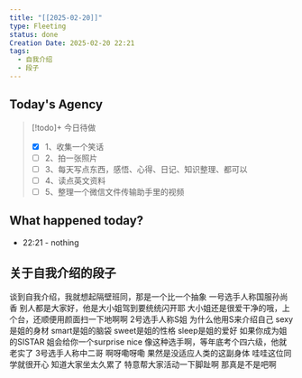 ```yaml
---
title: "[[2025-02-20]]"
type: Fleeting
status: done
Creation Date: 2025-02-20 22:21
tags:
  - 自我介绍
  - 段子
---
```

## Today's Agency
> [!todo]+ 今日待做
> - [x] 1、收集一个笑话
> - [ ] 2、拍一张照片
> - [ ] 3、每天写点东西，感悟、心得、日记、知识整理、都可以
> - [ ] 4、读点英文资料
> - [ ] 5、整理一个微信文件传输助手里的视频

## What happened today?
- 22:21 - nothing

## 关于自我介绍的段子
谈到自我介绍，我就想起隔壁班同，那是一个比一个抽象
一号选手人称国服孙尚香
别人都是大家好，他是大小姐驾到要统统闪开耶
大小姐还是很爱干净的哦，上个台，还顺便用颜面扫一下地啊啊
2号选手人称S姐
为什么他用S来介绍自己
sexy是姐的身材
smart是姐的脑袋
sweet是姐的性格
sleep是姐的爱好
如果你成为姐的SISTAR
姐会给你一个surprise nice
像这种选手啊，等年底考个四六级，他就老实了
3号选手人称中二哥
啊呀嘞呀嘞
果然是没适应人类的这副身体
哇哇这位同学就很开心
知道大家坐太久累了
特意帮大家活动一下脚趾啊
那真是不是吧啊
